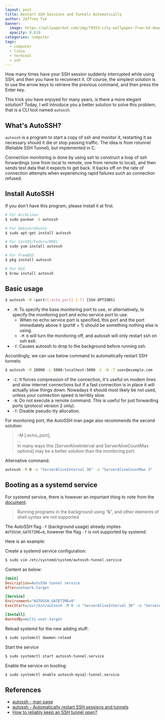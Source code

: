 ```yaml
---
layout: post
title: Restart SSH Sessions and Tunnels Automatically
author: Jeffrey Tse
banner:
  image: https://wallpaperbat.com/img/79553-city-wallpaper-free-hd-download-hq.jpg
  opacity: 0.618
categories: computer
tags:
  - computer
  - linux
  - terminal
  - ssh
---
```


How many times have your SSH session suddenly interrupted while using SSH, and
then you have to reconnect it. Of course, the simplest solution is to use the
arrow keys to retrieve the previous command, and then press the Enter key.

This trick you have enjoyed for many years, is there a more elegant solution?
Today, I will introduce you a better solution to solve this problem, that is a
CLI tool named `autossh`.

## What's AutoSSH?

`autossh` is a program to start a copy of ssh and monitor it, restarting it as
necessary should it die or stop passing traffic. The idea is from rstunnel
(Reliable SSH Tunnel), but implemented in C.

Connection monitoring is done by using ssh to construct a loop of ssh
forwardings (one from local to remote, one from remote to local), and then sends
test data that it expects to get back. It backs off on the rate of connection
attempts when experiencing rapid failures such as connection refused.

## Install AutoSSH

If you don't have this program, please install it at first.

```BASH
# For ArchLinux
$ sudo pacman -S autossh

# For Debian/Ubuntu
$ sudo apt-get install autossh

# For CentOS/Fedora/RHEL
$ sudo yum install autossh

# For FreeBSD
$ pkg install autossh

# For OSX
$ brew install autossh
```

## Basic usage

```bash
$ autossh -M <port>[:echo_port] [-f] [SSH OPTIONS]
```

- `-M`: To specify the base monitoring port to use, or alternatively, to specify
  the monitoring port and echo service port to use.
  - When no echo service port is specified, this port and the port immediately
    above it (port# + 1) should be something nothing else is using.
  - `-M 0` will turn the monitoring off, and autossh will only restart ssh on
    ssh exit.
- `-f`: Causes autossh to drop to the background before running ssh.

Accordingly, we can use below command to automatically restart SSH tunnels:

```BASH
$ autossh -M 20000 -L 5000:localhost:5000 -C -N -T user@example.com
```

- `-C`: It forces compression of the connection, it's useful on modem lines and
  slow internet connections but if a fast connection is in place it will
  actually slow things down. Nowadays it should most likely be not used, unless
  your connection speed is terribly slow.
- `-N`: Do not execute a remote command. This is useful for just forwarding
  ports (protocol version 2 only).
- `-T`: Disable pseudo-tty allocation.

For monitoring port, the AutoSSH man page also recommends the second solution:

> -M [:echo_port],  
> …  
> In many ways this [ServerAliveInterval and ServerAliveCountMax options] may be
> a better solution than the monitoring port.

Alternative command:

```BASH
autossh -M 0 -o "ServerAliveInterval 30" -o "ServerAliveCountMax 3"
```

## Booting as a systemd service

For systemd service, there is however an important thing to note from the
[document](http://www.freedesktop.org/software/systemd/man/systemd.service.html).

> Running programs in the background using “&”, and other elements of shell
> syntax are not supported.

The AutoSSH flag `-f` (background usage) already implies `AUTOSSH_GATETIME=0`,
however the flag `-f` is not supported by systemd.

Here is an example:

Create a systemd service configuration:

```bash
$ sudo vim /etc/systemd/system/autossh-tunnel.service
```

Content as below:

```ini
[Unit]
Description=AutoSSH tunnel service
After=network.target

[Service]
Environment="AUTOSSH_GATETIME=0"
ExecStart=/usr/bin/autossh -M 0 -o "ServerAliveInterval 30" -o "ServerAliveCountMax 3" -N -L 5000:localhost:5000 -p 2222 user@example.com

[Install]
WantedBy=multi-user.target
```

Reload systemd for the new adding stuff:

```bash
$ sudo systemctl daemon-reload
```

Start the service

```bash
$ sudo systemctl start autossh-tunnel.service
```

Enable the service on booting:

```bash
$ sudo systemctl enable autossh-mysql-tunnel.service
```


## References

- [autossh - man page](https://www.harding.motd.ca/autossh/README.txt)
- [autossh - Automatically restart SSH sessions and tunnels](https://www.harding.motd.ca/autossh/)
- [How to reliably keep an SSH tunnel open?](https://superuser.com/questions/37738/how-to-reliably-keep-an-ssh-tunnel-open)
